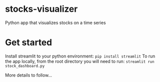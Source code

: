 # stocks-visualizer
Python app that visualizes stocks on a time series

# Get started
Install streamlit to your python environment:
```pip install streamlit```
To run the app locally, from the root directory you will need to run:
```streamlit run stock_dashboard.py```

More details to follow...
